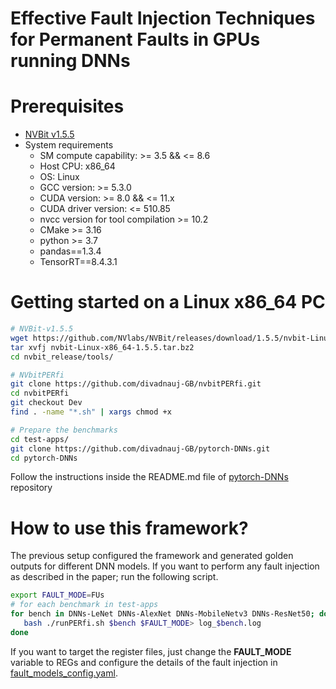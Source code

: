 
# Effective Fault Injection Techniques for Permanent Faults in GPUs running DNNs

# Prerequisites
 * [NVBit v1.5.5](https://github.com/NVlabs/NVBit/releases/tag/1.5.5)
 * System requirements
   * SM compute capability: >= 3.5 && <= 8.6
   * Host CPU: x86_64
   * OS: Linux
   * GCC version: >= 5.3.0
   * CUDA version: >= 8.0 && <= 11.x
   * CUDA driver version: <= 510.85
   * nvcc version for tool compilation >= 10.2
   * CMake >= 3.16
   * python >= 3.7   
   * pandas==1.3.4
   * TensorRT==8.4.3.1
 
# Getting started on a Linux x86\_64 PC
```bash
# NVBit-v1.5.5
wget https://github.com/NVlabs/NVBit/releases/download/1.5.5/nvbit-Linux-x86_64-1.5.5.tar.bz2
tar xvfj nvbit-Linux-x86_64-1.5.5.tar.bz2
cd nvbit_release/tools/

# NVbitPERfi 
git clone https://github.com/divadnauj-GB/nvbitPERfi.git
cd nvbitPERfi
git checkout Dev
find . -name "*.sh" | xargs chmod +x

# Prepare the benchmarks 
cd test-apps/
git clone https://github.com/divadnauj-GB/pytorch-DNNs.git
cd pytorch-DNNs
```
Follow the instructions inside the README.md file of [pytorch-DNNs](https://github.com/divadnauj-GB/pytorch-DNNs/tree/main) repository

# How to use this framework?
The previous setup configured the framework and generated golden outputs for different DNN models. If you want to perform any fault injection as described in the paper; run the following script. 

```bash
export FAULT_MODE=FUs
# for each benchmark in test-apps
for bench in DNNs-LeNet DNNs-AlexNet DNNs-MobileNetv3 DNNs-ResNet50; do
   bash ./runPERfi.sh $bench $FAULT_MODE> log_$bench.log
done
```

If you want to target the register files, just change the **FAULT_MODE** variable to REGs and configure the details of the fault injection in [fault_models_config.yaml](https://github.com/divadnauj-GB/nvbitPERfi/blob/Dev/scripts/fault_models_config.yaml).
